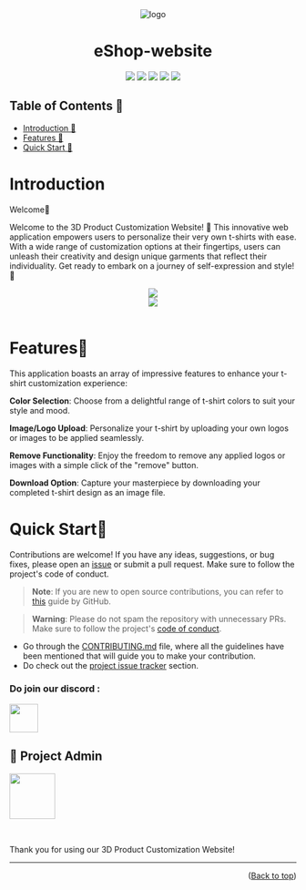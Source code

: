  <div align="center">
 <img src="https://res.cloudinary.com/dxxeks4o5/image/upload/v1690038166/icons8-shirt-58_telfkv.png" alt="logo"/>
<h1>eShop-website</h1>

![](https://img.shields.io/badge/NexxtJS-61DAFB?style=for-the-badge&logo=react&color=blue)
![](https://img.shields.io/badge/Three.js-8A2BE2?style=for-the-badge&logo=three.js&color=black)
![](https://img.shields.io/badge/javascript-8A2BE2?style=for-the-badge&logo=javascript&labelcolor=yellow)
![](https://img.shields.io/badge/Node.js-8A2BE2?style=for-the-badge&logo=Node.js&color=orange)
![](https://img.shields.io/badge/Tailwindcss-8A2BE2?style=for-the-badge&logo=Tailwind&color=yellow)

</div>

## Table of Contents 📒

- [Introduction 👋](#introduction-)
- [Features 🌟](#features-)
- [Quick Start 🚀](#quickstart-)

# Introduction <a name="introduction"></a>

Welcome👋

<p> 
Welcome to the 3D Product Customization Website! 🌟 This innovative web application empowers users to personalize their very own t-shirts with ease. With a wide range of customization options at their fingertips, users can unleash their creativity and design unique garments that reflect their individuality. Get ready to embark on a journey of self-expression and style! 🎉
</p>
<center><img src="https://imgur.com/DvEZnW7.png" /></center>
<center><img src="https://imgur.com/B1yHPt2.png" /></center>
<br/>

# Features🌟 <a name="features"></a>

This application boasts an array of impressive features to enhance your t-shirt customization experience:

**Color Selection**: Choose from a delightful range of t-shirt colors to suit your style and mood.

**Image/Logo Upload**: Personalize your t-shirt by uploading your own logos or images to be applied seamlessly.

**Remove Functionality**: Enjoy the freedom to remove any applied logos or images with a simple click of the "remove" button.

**Download Option**: Capture your masterpiece by downloading your completed t-shirt design as an image file.

# Quick Start🚀 <a name="quickstart"></a>

Contributions are welcome! If you have any ideas, suggestions, or bug fixes, please open an
[issue](https://github.com/amanjaiman1/Product_3D/issues/new/choose) or submit a pull request. Make sure to follow the project's code of conduct.

> **Note**: If you are new to open source contributions, you can refer to [this](https://opensource.guide/how-to-contribute/) guide by GitHub.

> **Warning**: Please do not spam the repository with unnecessary PRs. Make sure to follow the project's [code of conduct](https://github.com/amanjaiman1/Product_3D/blob/main/CODE_OF_CONDUCT.md).

- Go through the [CONTRIBUTING.md](https://github.com/amanjaiman1/Product_3D/blob/main/CONTRIBUTING.md) file, where all the guidelines have been mentioned that will guide you to make your contribution.
- Do check out the [project issue tracker](https://github.com/amanjaiman1/Product_3D/issues) section.

### Do join our discord :

<a href="https://discord.gg/JW9K58FBfs">
  <img src="https://img.icons8.com/color/2x/discord--v2.png" height="50px"></img>
</a>

## 🤠 Project Admin 

<a href="https://github.com/Varsani2520"><img src="https://imgur.com/av7nYpM.png" height="80px"/></a>

<br/>

Thank you for using our 3D Product Customization Website!

---





<p align="right">(<a href="#top">Back to top</a>)</p>
